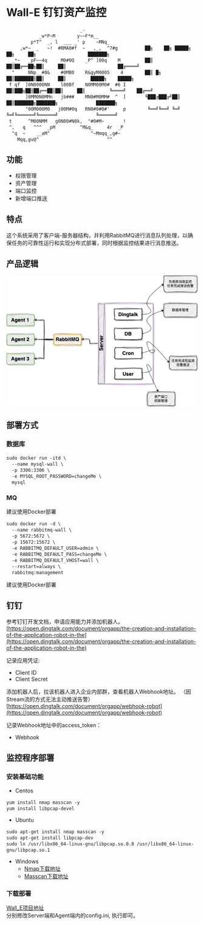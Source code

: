 # Wall-E 钉钉资产监控


                               _-
                _w*P~M        y~~F*m__
             p*T^  _, l  ___ _' p    ~MNq_
         ,w*~  _   ~!  #RMA0#f  ~   ,_,  ^7#g          ██╗    ██╗ █████╗ ██╗     ██╗                   ███████╗
      _*~   _pF~~4q     M0#0Q    _P^ ]00q    M         ██║    ██║██╔══██╗██║     ██║                   ██╔════╝
      "     NNp__#0&    #0MB0    R&gyM000S    4        ██║ █╗ ██║███████║██║     ██║         █████╗    █████╗
     f qf  ]0N0000NN    l00Bf    N0MM00M0#  #6 I       ██║███╗██║██╔══██║██║     ██║         ╚════╝    ██╔══╝
           ]0MM0N0MMn   jb###    MN0#M0MM#  ^  ]       ╚███╔███╔╝██║  ██║███████╗███████╗              ███████╗
           "00M000M0   j00M#0q   RN0#0#0#'     p        ╚══╝╚══╝ ╚═╝  ╚═╝╚══════╝╚══════╝              ╚══════╝
     t      ^M00NMM   g0N00#N0k,  "#0#M~       !
     ^,   q   ^^^  _pM         ^M&q_     4r  _P                                             
      "q  ~    __aM^               ^~Mmqq_,g#~                                              
        Mqq,gv@^                         ^^


## 功能
- 权限管理
- 资产管理
- 端口监控
- 新增端口推送

## 特点
这个系统采用了客户端-服务器结构，并利用RabbitMQ进行消息队列处理，以确保任务的可靠性运行和实现分布式部署，同时根据监控结果进行消息推送。

## 产品逻辑
![Wall.png](Image%2FArchitecture.png)

## 部署方式
### 数据库
```
sudo docker run -itd \  
  --name mysql-wall \  
  -p 3306:3306 \  
  -e MYSQL_ROOT_PASSWORD=changeMe \  
  mysql
```
### MQ
建议使用Docker部署
```
sudo docker run -d \  
  --name rabbitmq-wall \  
  -p 5672:5672 \  
  -p 15672:15672 \  
  -e RABBITMQ_DEFAULT_USER=admin \  
  -e RABBITMQ_DEFAULT_PASS=changeMe \  
  -e RABBITMQ_DEFAULT_VHOST=wall \  
  --restart=always \  
  rabbitmq:management
```
建议使用Docker部署
## 钉钉
参考钉钉开发文档，申请应用能力并添加机器人。  
[https://open.dingtalk.com/document/orgapp/the-creation-and-installation-of-the-application-robot-in-the](https://open.dingtalk.com/document/orgapp/the-creation-and-installation-of-the-application-robot-in-the)

记录应用凭证:
- Client ID
- Client Secret

添加机器人后，拉该机器人进入企业内部群，查看机器人Webhook地址。 （因Stream流的方式无法主动推送告警）
[https://open.dingtalk.com/document/orgapp/webhook-robot](https://open.dingtalk.com/document/orgapp/webhook-robot)

记录Webhook地址中的access_token：
- Webhook

## 监控程序部署

### 安装基础功能

- Centos
```
yum install nmap masscan -y
yum install libpcap-devel
```
- Ubuntu
```
sudo apt-get install nmap masscan -y
sudo apt-get install libpcap-dev
sudo ln /usr/libx86_64-linux-gnu/libpcap.so.0.8 /usr/libx86_64-linux-gnu/libpcap.so.1
```
- Windows
    - [Nmap下载地址](https://nmap.org/download.html#windows)
    - [Masscan下载地址](https://github.com/zan8in/masscan/blob/main/bin/masscan-win/masscan.exe)

### 下载部署
[Wall_E项目地址](https://github.com/Mustard404/Wall_E/releases)     
分别修改Server端和Agent端内的config.ini, 执行即可。



